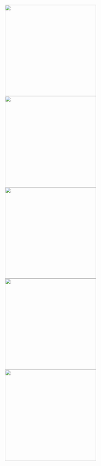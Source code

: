 

<p align="center">
  <img src="https://github.com/user-attachments/assets/3ed4e7c8-6aa4-49b6-af70-ce4228af0f50" width="300">
  <img src="https://github.com/user-attachments/assets/7e6e7e95-7bad-4251-9304-920ede32e8fc" width="300">
  <img src="https://github.com/user-attachments/assets/1507729a-caaa-4dd6-90ef-1b2cddec4119" width="300">
  <img src="https://github.com/user-attachments/assets/d0a7f575-53bc-4408-9df5-45122412c1b8" width="300">
  <img src="https://github.com/user-attachments/assets/c7325234-59af-430b-b0e7-5a4d2cf7d207" width="300">
</p>

